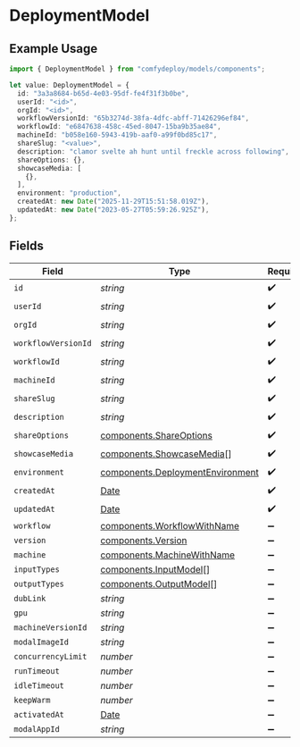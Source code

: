 # DeploymentModel

## Example Usage

```typescript
import { DeploymentModel } from "comfydeploy/models/components";

let value: DeploymentModel = {
  id: "3a3a8684-b65d-4e03-95df-fe4f31f3b0be",
  userId: "<id>",
  orgId: "<id>",
  workflowVersionId: "65b3274d-38fa-4dfc-abff-71426296ef84",
  workflowId: "e6847638-458c-45ed-8047-15ba9b35ae84",
  machineId: "b058e160-5943-419b-aaf0-a99f0bd85c17",
  shareSlug: "<value>",
  description: "clamor svelte ah hunt until freckle across following",
  shareOptions: {},
  showcaseMedia: [
    {},
  ],
  environment: "production",
  createdAt: new Date("2025-11-29T15:51:58.019Z"),
  updatedAt: new Date("2023-05-27T05:59:26.925Z"),
};
```

## Fields

| Field                                                                                         | Type                                                                                          | Required                                                                                      | Description                                                                                   |
| --------------------------------------------------------------------------------------------- | --------------------------------------------------------------------------------------------- | --------------------------------------------------------------------------------------------- | --------------------------------------------------------------------------------------------- |
| `id`                                                                                          | *string*                                                                                      | :heavy_check_mark:                                                                            | N/A                                                                                           |
| `userId`                                                                                      | *string*                                                                                      | :heavy_check_mark:                                                                            | N/A                                                                                           |
| `orgId`                                                                                       | *string*                                                                                      | :heavy_check_mark:                                                                            | N/A                                                                                           |
| `workflowVersionId`                                                                           | *string*                                                                                      | :heavy_check_mark:                                                                            | N/A                                                                                           |
| `workflowId`                                                                                  | *string*                                                                                      | :heavy_check_mark:                                                                            | N/A                                                                                           |
| `machineId`                                                                                   | *string*                                                                                      | :heavy_check_mark:                                                                            | N/A                                                                                           |
| `shareSlug`                                                                                   | *string*                                                                                      | :heavy_check_mark:                                                                            | N/A                                                                                           |
| `description`                                                                                 | *string*                                                                                      | :heavy_check_mark:                                                                            | N/A                                                                                           |
| `shareOptions`                                                                                | [components.ShareOptions](../../models/components/shareoptions.md)                            | :heavy_check_mark:                                                                            | N/A                                                                                           |
| `showcaseMedia`                                                                               | [components.ShowcaseMedia](../../models/components/showcasemedia.md)[]                        | :heavy_check_mark:                                                                            | N/A                                                                                           |
| `environment`                                                                                 | [components.DeploymentEnvironment](../../models/components/deploymentenvironment.md)          | :heavy_check_mark:                                                                            | N/A                                                                                           |
| `createdAt`                                                                                   | [Date](https://developer.mozilla.org/en-US/docs/Web/JavaScript/Reference/Global_Objects/Date) | :heavy_check_mark:                                                                            | N/A                                                                                           |
| `updatedAt`                                                                                   | [Date](https://developer.mozilla.org/en-US/docs/Web/JavaScript/Reference/Global_Objects/Date) | :heavy_check_mark:                                                                            | N/A                                                                                           |
| `workflow`                                                                                    | [components.WorkflowWithName](../../models/components/workflowwithname.md)                    | :heavy_minus_sign:                                                                            | N/A                                                                                           |
| `version`                                                                                     | [components.Version](../../models/components/version.md)                                      | :heavy_minus_sign:                                                                            | N/A                                                                                           |
| `machine`                                                                                     | [components.MachineWithName](../../models/components/machinewithname.md)                      | :heavy_minus_sign:                                                                            | N/A                                                                                           |
| `inputTypes`                                                                                  | [components.InputModel](../../models/components/inputmodel.md)[]                              | :heavy_minus_sign:                                                                            | N/A                                                                                           |
| `outputTypes`                                                                                 | [components.OutputModel](../../models/components/outputmodel.md)[]                            | :heavy_minus_sign:                                                                            | N/A                                                                                           |
| `dubLink`                                                                                     | *string*                                                                                      | :heavy_minus_sign:                                                                            | N/A                                                                                           |
| `gpu`                                                                                         | *string*                                                                                      | :heavy_minus_sign:                                                                            | N/A                                                                                           |
| `machineVersionId`                                                                            | *string*                                                                                      | :heavy_minus_sign:                                                                            | N/A                                                                                           |
| `modalImageId`                                                                                | *string*                                                                                      | :heavy_minus_sign:                                                                            | N/A                                                                                           |
| `concurrencyLimit`                                                                            | *number*                                                                                      | :heavy_minus_sign:                                                                            | N/A                                                                                           |
| `runTimeout`                                                                                  | *number*                                                                                      | :heavy_minus_sign:                                                                            | N/A                                                                                           |
| `idleTimeout`                                                                                 | *number*                                                                                      | :heavy_minus_sign:                                                                            | N/A                                                                                           |
| `keepWarm`                                                                                    | *number*                                                                                      | :heavy_minus_sign:                                                                            | N/A                                                                                           |
| `activatedAt`                                                                                 | [Date](https://developer.mozilla.org/en-US/docs/Web/JavaScript/Reference/Global_Objects/Date) | :heavy_minus_sign:                                                                            | N/A                                                                                           |
| `modalAppId`                                                                                  | *string*                                                                                      | :heavy_minus_sign:                                                                            | N/A                                                                                           |